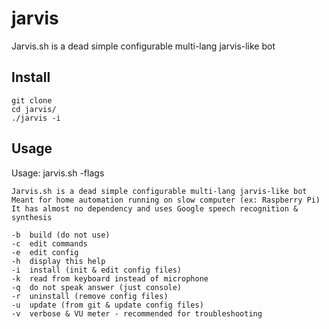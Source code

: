 # jarvis
Jarvis.sh is a dead simple configurable multi-lang jarvis-like bot

## Install
  
  ```
  git clone 
  cd jarvis/
  ./jarvis -i
  ```

## Usage
  
  Usage: jarvis.sh -flags
	
	Jarvis.sh is a dead simple configurable multi-lang jarvis-like bot
 	Meant for home automation running on slow computer (ex: Raspberry Pi)
	It has almost no dependency and uses Google speech recognition & synthesis
	
	-b	build (do not use)
	-c	edit commands
	-e	edit config
	-h	display this help
	-i	install (init & edit config files)
	-k	read from keyboard instead of microphone
	-q	do not speak answer (just console)
	-r	uninstall (remove config files)
	-u	update (from git & update config files)
	-v	verbose & VU meter - recommended for troubleshooting
